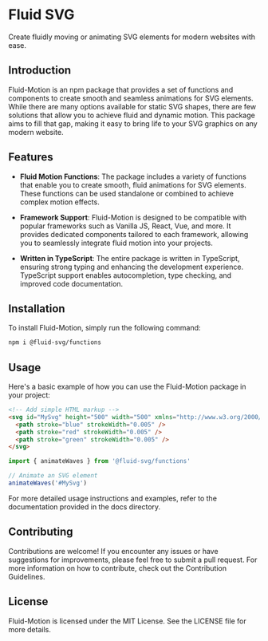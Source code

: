 # Fluid SVG

Create fluidly moving or animating SVG elements for modern websites with ease.

## Introduction

Fluid-Motion is an npm package that provides a set of functions and components to create smooth and seamless animations for SVG elements. While there are many options available for static SVG shapes, there are few solutions that allow you to achieve fluid and dynamic motion. This package aims to fill that gap, making it easy to bring life to your SVG graphics on any modern website.

## Features

- **Fluid Motion Functions**: The package includes a variety of functions that enable you to create smooth, fluid animations for SVG elements. These functions can be used standalone or combined to achieve complex motion effects.

- **Framework Support**: Fluid-Motion is designed to be compatible with popular frameworks such as Vanilla JS, React, Vue, and more. It provides dedicated components tailored to each framework, allowing you to seamlessly integrate fluid motion into your projects.

- **Written in TypeScript**: The entire package is written in TypeScript, ensuring strong typing and enhancing the development experience. TypeScript support enables autocompletion, type checking, and improved code documentation.

## Installation

To install Fluid-Motion, simply run the following command:

```bash
npm i @fluid-svg/functions
```

## Usage

Here's a basic example of how you can use the Fluid-Motion package in your project:

```html
<!-- Add simple HTML markup -->
<svg id="MySvg" height="500" width="500" xmlns="http://www.w3.org/2000/svg">
  <path stroke="blue" strokeWidth="0.005" />
  <path stroke="red" strokeWidth="0.005" />
  <path stroke="green" strokeWidth="0.005" />
</svg>
```

```javascript
import { animateWaves } from '@fluid-svg/functions'

// Animate an SVG element
animateWaves('#MySvg')
```

For more detailed usage instructions and examples, refer to the documentation provided in the docs directory.

## Contributing

Contributions are welcome! If you encounter any issues or have suggestions for improvements, please feel free to submit a pull request. For more information on how to contribute, check out the Contribution Guidelines.

## License

Fluid-Motion is licensed under the MIT License. See the LICENSE file for more details.
